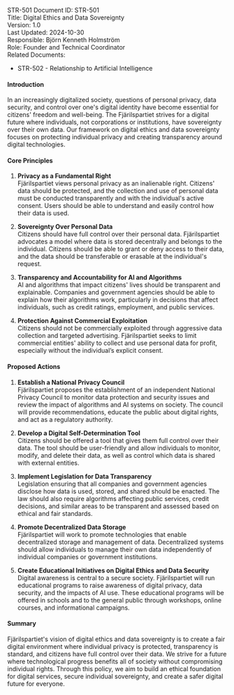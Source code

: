 STR-501
Document ID: STR-501  
Title: Digital Ethics and Data Sovereignty  
Version: 1.0  
Last Updated: 2024-10-30  
Responsible: Björn Kenneth Holmström  
Role: Founder and Technical Coordinator  
Related Documents:  
- STR-502 - Relationship to Artificial Intelligence  

#### **Introduction**  
In an increasingly digitalized society, questions of personal privacy, data security, and control over one's digital identity have become essential for citizens' freedom and well-being. The Fjärilspartiet strives for a digital future where individuals, not corporations or institutions, have sovereignty over their own data. Our framework on digital ethics and data sovereignty focuses on protecting individual privacy and creating transparency around digital technologies.

#### **Core Principles**

1. **Privacy as a Fundamental Right**  
   Fjärilspartiet views personal privacy as an inalienable right. Citizens' data should be protected, and the collection and use of personal data must be conducted transparently and with the individual's active consent. Users should be able to understand and easily control how their data is used.

2. **Sovereignty Over Personal Data**  
   Citizens should have full control over their personal data. Fjärilspartiet advocates a model where data is stored decentrally and belongs to the individual. Citizens should be able to grant or deny access to their data, and the data should be transferable or erasable at the individual's request.

3. **Transparency and Accountability for AI and Algorithms**  
   AI and algorithms that impact citizens' lives should be transparent and explainable. Companies and government agencies should be able to explain how their algorithms work, particularly in decisions that affect individuals, such as credit ratings, employment, and public services.

4. **Protection Against Commercial Exploitation**  
   Citizens should not be commercially exploited through aggressive data collection and targeted advertising. Fjärilspartiet seeks to limit commercial entities' ability to collect and use personal data for profit, especially without the individual’s explicit consent.

#### **Proposed Actions**

1. **Establish a National Privacy Council**  
   Fjärilspartiet proposes the establishment of an independent National Privacy Council to monitor data protection and security issues and review the impact of algorithms and AI systems on society. The council will provide recommendations, educate the public about digital rights, and act as a regulatory authority.

2. **Develop a Digital Self-Determination Tool**  
   Citizens should be offered a tool that gives them full control over their data. The tool should be user-friendly and allow individuals to monitor, modify, and delete their data, as well as control which data is shared with external entities.

3. **Implement Legislation for Data Transparency**  
   Legislation ensuring that all companies and government agencies disclose how data is used, stored, and shared should be enacted. The law should also require algorithms affecting public services, credit decisions, and similar areas to be transparent and assessed based on ethical and fair standards.

4. **Promote Decentralized Data Storage**  
   Fjärilspartiet will work to promote technologies that enable decentralized storage and management of data. Decentralized systems should allow individuals to manage their own data independently of individual companies or government institutions.

5. **Create Educational Initiatives on Digital Ethics and Data Security**  
   Digital awareness is central to a secure society. Fjärilspartiet will run educational programs to raise awareness of digital privacy, data security, and the impacts of AI use. These educational programs will be offered in schools and to the general public through workshops, online courses, and informational campaigns.

#### **Summary**

Fjärilspartiet's vision of digital ethics and data sovereignty is to create a fair digital environment where individual privacy is protected, transparency is standard, and citizens have full control over their data. We strive for a future where technological progress benefits all of society without compromising individual rights. Through this policy, we aim to build an ethical foundation for digital services, secure individual sovereignty, and create a safer digital future for everyone.
